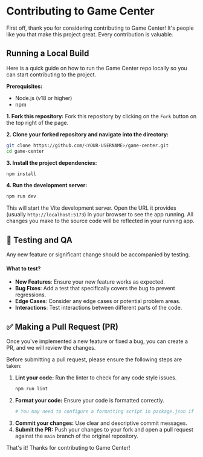 # Contributing to Game Center

First off, thank you for considering contributing to Game Center! It's people like you that make this project great. Every contribution is valuable.

## Running a Local Build

Here is a quick guide on how to run the Game Center repo locally so you can start contributing to the project.

**Prerequisites:**
- Node.js (v18 or higher)
- npm

**1. Fork this repository:**
Fork this repository by clicking on the `Fork` button on the top right of the page.

**2. Clone your forked repository and navigate into the directory:**
```bash
git clone https://github.com/<YOUR-USERNAME>/game-center.git
cd game-center
```

**3. Install the project dependencies:**
```bash
npm install
```

**4. Run the development server:**
```bash
npm run dev
```
This will start the Vite development server. Open the URL it provides (usually `http://localhost:5173`) in your browser to see the app running. All changes you make to the source code will be reflected in your running app.

## 🧪 Testing and QA

Any new feature or significant change should be accompanied by testing.

#### What to test?
- **New Features**: Ensure your new feature works as expected.
- **Bug Fixes**: Add a test that specifically covers the bug to prevent regressions.
- **Edge Cases**: Consider any edge cases or potential problem areas.
- **Interactions**: Test interactions between different parts of the code.

## ✅ Making a Pull Request (PR)

Once you've implemented a new feature or fixed a bug, you can create a PR, and we will review the changes.

Before submitting a pull request, please ensure the following steps are taken:

1.  **Lint your code:** Run the linter to check for any code style issues.
    ```bash
    npm run lint
    ```
2.  **Format your code:** Ensure your code is formatted correctly.
    ```bash
    # You may need to configure a formatting script in package.json if you don't use an editor extension.
    ```
3.  **Commit your changes:** Use clear and descriptive commit messages.
4.  **Submit the PR:** Push your changes to your fork and open a pull request against the `main` branch of the original repository.

That's it! Thanks for contributing to Game Center!
